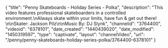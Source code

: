 {
    "title": "Penny Skateboards - Holiday Series - Polka",
    "description": "This video features professional skateboarders in a controlled environment.\nAlways skate within your limits, have fun & get out there! \n\nSkater: Jackson Pilz\n\nMusic By: DJ Slynk",
    "channelid": "3764400",
    "videoid": "6378101",
    "date_created": "1440439020",
    "date_modified": "1450319597",
    "type": "captivate",
    "layout": "channelVideo",
    "url": "\/penny\/penny-skateboards-holiday-series-polka\/3764400-6378101"
}